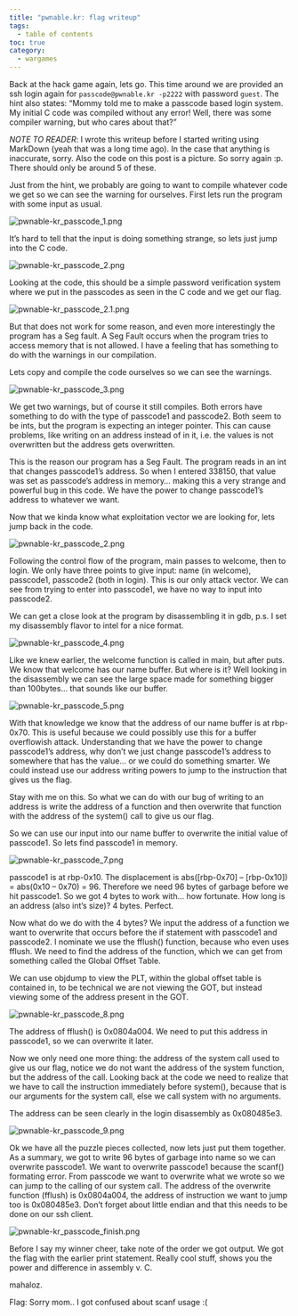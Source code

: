 ```yaml
---
title: "pwnable.kr: flag writeup"
tags:
  - table of contents
toc: true
category:
  - wargames
---
```



Back at the hack game again, lets go. This time around we are provided an ssh login again for  `passcode@pwnable.kr -p2222` with password `guest`. The hint also states: “Mommy told me to make a passcode based login system. My initial C code was compiled without any error! Well, there was some compiler warning, but who cares about that?” 
					
*NOTE TO READER*: I wrote this writeup before I started writing using MarkDown
(yeah that was a long time ago). In the case that anything is inaccurate, sorry.
Also the code on this post is a picture. So sorry again :p. There should only be
around 5 of these.

Just from the hint, we probably are going to want to compile whatever code we get so we can see the warning for ourselves. First lets run the program with some input as usual.

![pwnable-kr_passcode_1.png](/assets/images/wargames/pwnable-kr_passcode/pwnable-kr_passcode_1.png)

It’s hard to tell that the input is doing something strange, so lets just jump into the C code.


![pwnable-kr_passcode_2.png](/assets/images/wargames/pwnable-kr_passcode/pwnable-kr_passcode_2.png)

Looking at the code, this should be a simple password verification system where we put in the passcodes as seen in the C code and we get our flag.


![pwnable-kr_passcode_2.1.png](/assets/images/wargames/pwnable-kr_passcode/pwnable-kr_passcode_2.1.png)

But that does not work for some reason, and even more interestingly the program has a Seg fault. A Seg Fault occurs when the program tries to access memory that is not allowed. I have a feeling that has something to do with the warnings in our compilation. 

Lets copy and compile the code ourselves so we can see the warnings.
	

![pwnable-kr_passcode_3.png](/assets/images/wargames/pwnable-kr_passcode/pwnable-kr_passcode_3.png)

We get two warnings, but of course it still compiles. Both errors have something to do with the type of passcode1 and passcode2. Both seem to be ints, but the program is expecting an integer pointer. This can cause problems, like writing on an address instead of in it, i.e. the values is not overwritten but the address gets overwritten. 

This is the reason our program has a Seg Fault. The program reads in an int that changes passcode1’s address. So when I entered 338150, that value was set as passcode’s address in memory… making this a very strange and powerful bug in this code. We have the power to change passcode1’s address to whatever we want.  

Now that we kinda know what exploitation vector we are looking for, lets jump back in the code. 


![pwnable-kr_passcode_2.png](/assets/images/wargames/pwnable-kr_passcode/pwnable-kr_passcode_2.png)

Following the control flow of the program, main passes to welcome, then to login. We only have three points to give input: name (in welcome), passcode1, passcode2 (both in login). This is our only attack vector. We can see from trying to enter into passcode1, we have no way to input into passcode2.

We can get a close look at the program by disassembling it in gdb, p.s. I set my disassembly flavor to intel for a nice format.


![pwnable-kr_passcode_4.png](/assets/images/wargames/pwnable-kr_passcode/pwnable-kr_passcode_4.png)

Like we knew earlier, the welcome function is called in main, but after puts. We know that welcome has our name buffer. But where is it? Well looking in the disassembly we can see the large space made for something bigger than 100bytes… that sounds like our buffer.

![pwnable-kr_passcode_5.png](/assets/images/wargames/pwnable-kr_passcode/pwnable-kr_passcode_5.png)

With that knowledge we know that the address of our name buffer is at rbp-0x70.  This is useful because we could possibly use this for a buffer overflowish attack. Understanding that we have the power to change passcode1’s address, why don’t we just change passcode1’s address to somewhere that has the value… or we could do something smarter. We could instead use our address writing powers to jump to the instruction that gives us the flag.

Stay with me on this. So what we can do with our bug of writing to an address is write the address of a function and then overwrite that function with the address of the system() call to give us our flag.

So we can use our input into our name buffer to overwrite the initial value of passcode1. So lets find passcode1 in memory.


![pwnable-kr_passcode_7.png](/assets/images/wargames/pwnable-kr_passcode/pwnable-kr_passcode_7.png)

passcode1 is at rbp-0x10. The displacement is abs([rbp-0x70] – [rbp-0x10]) = abs(0x10 – 0x70) =  96.
Therefore we need 96 bytes of garbage before we hit passcode1. So we got 4 bytes to work with… how fortunate. How long is an address (also int’s size)? 4 bytes. Perfect. 

Now what do we do with the 4 bytes? We input the address of a function we want to overwrite that occurs before the if statement with passcode1 and passcode2. I nominate we use the fflush() function, because who even uses fflush. We need to find the address of the function, which we can get from something called the Global Offset Table. 

We can use objdump to view the PLT, within the global offset table is contained in, to be technical we are not viewing the GOT, but instead viewing some of the address present in the GOT.


![pwnable-kr_passcode_8.png](/assets/images/wargames/pwnable-kr_passcode/pwnable-kr_passcode_8.png)

The address of fflush() is 0x0804a004. We need to put this address in passcode1, so we can overwrite it later. 

Now we only need one more thing: the address of the system call used to give us our flag, notice we do not want the address of the system function, but the address of the call. Looking back at the code we need to realize that we have to call the instruction immediately before system(), because that is our arguments for the system call, else we call system with no arguments.

The address can be seen clearly in the login disassembly as 0x080485e3.


![pwnable-kr_passcode_9.png](/assets/images/wargames/pwnable-kr_passcode/pwnable-kr_passcode_9.png)

Ok we have all the puzzle pieces collected, now lets just put them together. As a summary, we got to write 96 bytes of garbage into name so we can overwrite passcode1. We want to overwrite passcode1 because the scanf() formating error. From passcode we want to overwrite what we wrote so we can jump to the calling of our system call. The address of the overwrite function (fflush) is  0x0804a004, the address of instruction we want to jump too is 0x080485e3. Don’t forget about little endian and that this needs to be done on our ssh client.


![pwnable-kr_passcode_finish.png](/assets/images/wargames/pwnable-kr_passcode/pwnable-kr_passcode_finish.png)

Before I say my winner cheer, take note of the order we got output. We got the flag with the earlier print statement. Really cool stuff, shows you the power and difference in assembly v. C.

mahaloz.

Flag: Sorry mom.. I got confused about scanf usage :(

